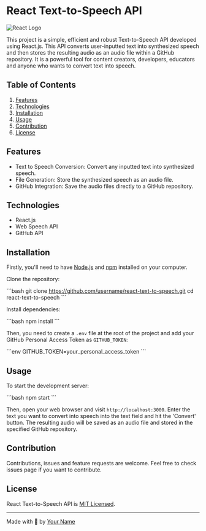 # React Text-to-Speech API

![React Logo](https://upload.wikimedia.org/wikipedia/commons/thumb/a/a7/React-icon.svg/1200px-React-icon.svg.png)

This project is a simple, efficient and robust Text-to-Speech API developed using React.js. This API converts user-inputted text into synthesized speech and then stores the resulting audio as an audio file within a GitHub repository. It is a powerful tool for content creators, developers, educators and anyone who wants to convert text into speech.

## Table of Contents

1. [Features](#features)
2. [Technologies](#technologies)
3. [Installation](#installation)
4. [Usage](#usage)
5. [Contribution](#contribution)
6. [License](#license)

## Features <a name="features"></a>

- Text to Speech Conversion: Convert any inputted text into synthesized speech.
- File Generation: Store the synthesized speech as an audio file.
- GitHub Integration: Save the audio files directly to a GitHub repository.

## Technologies <a name="technologies"></a>

- React.js
- Web Speech API
- GitHub API

## Installation <a name="installation"></a>

Firstly, you'll need to have [Node.js](https://nodejs.org/) and [npm](https://www.npmjs.com/) installed on your computer. 

Clone the repository:

\`\`\`bash
git clone https://github.com/username/react-text-to-speech.git
cd react-text-to-speech
\`\`\`

Install dependencies:

\`\`\`bash
npm install
\`\`\`

Then, you need to create a `.env` file at the root of the project and add your GitHub Personal Access Token as `GITHUB_TOKEN`:

\`\`\`env
GITHUB_TOKEN=your_personal_access_token
\`\`\`

## Usage <a name="usage"></a>

To start the development server:

\`\`\`bash
npm start
\`\`\`

Then, open your web browser and visit `http://localhost:3000`. Enter the text you want to convert into speech into the text field and hit the 'Convert' button. The resulting audio will be saved as an audio file and stored in the specified GitHub repository.

## Contribution <a name="contribution"></a>

Contributions, issues and feature requests are welcome. Feel free to check issues page if you want to contribute.

## License <a name="license"></a>

React Text-to-Speech API is [MIT Licensed](./LICENSE).

---

Made with 💖 by [Your Name](https://github.com/username)
